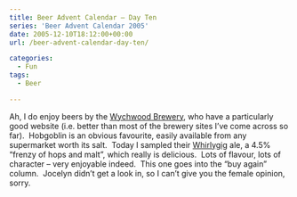 ```yaml
---
title: Beer Advent Calendar – Day Ten
series: 'Beer Advent Calendar 2005'
date: 2005-12-10T18:12:00+00:00
url: /beer-advent-calendar-day-ten/

categories:
  - Fun
tags:
  - Beer

---
```

Ah, I do enjoy beers by the [Wychwood Brewery][1], who have a particularly good website (i.e. better than most of the brewery sites I’ve come across so far).  Hobgoblin is an obvious favourite, easily available from any supermarket worth its salt.  Today I sampled their [Whirlygig][2] ale, a 4.5% &#8220;frenzy of hops and malt&#8221;, which really is delicious.  Lots of flavour, lots of character &#8211; very enjoyable indeed.  This one goes into the &#8220;buy again&#8221; column.  Jocelyn didn’t get a look in, so I can’t give you the female opinion, sorry.

 [1]: http://www.wychwood.co.uk/
 [2]: http://www.wychwood.co.uk/wychwood_whirlygig.htm